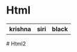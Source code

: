 # Html
<table>
  <tr>
    <th>
      krishna
    </th>
    <th>
      siri
    </th>
    <th>
      black
    </th>
  </tr>
</table># Html2
